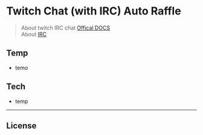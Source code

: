 # Twitch Chat (with IRC) Auto Raffle

> About twitch IRC chat [Offical DOCS](https://dev.twitch.tv/docs/irc) </br> About [IRC](https://en.wikipedia.org/wiki/Internet_Relay_Chat)

## Temp
- temo

## Tech
- temp

--- 

## License
